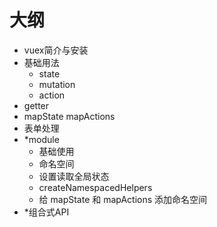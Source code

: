 # 大纲

- vuex简介与安装
- 基础用法
  - state
  - mutation
  - action
- getter
- mapState mapActions
- 表单处理
- *module
  - 基础使用
  - 命名空间
  - 设置读取全局状态
  - createNamespacedHelpers
  - 给 mapState 和 mapActions 添加命名空间
- *组合式API
